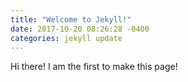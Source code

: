 ```yaml
---
title: "Welcome to Jekyll!"
date: 2017-10-20 08:26:28 -0400
categories: jekyll update
---
```


Hi there! I am the first to make this page!
